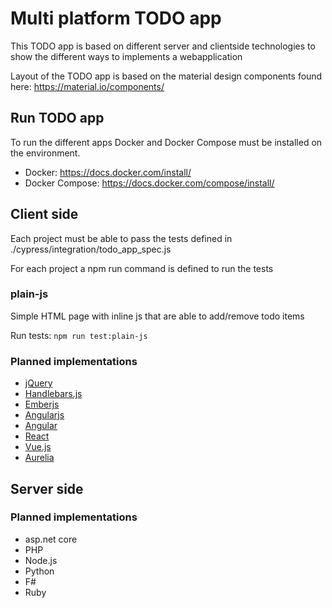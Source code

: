 # Multi platform TODO app
This TODO app is based on different server and clientside technologies to show the different ways to implements a webapplication 

Layout of the TODO app is based on the material design components found here: https://material.io/components/

## Run TODO app
To run the different apps Docker and Docker Compose must be installed on the environment.

* Docker: https://docs.docker.com/install/
* Docker Compose: https://docs.docker.com/compose/install/

## Client side
Each project must be able to pass the tests defined in ./cypress/integration/todo_app_spec.js

For each project a npm run command is defined to run the tests

### plain-js
Simple HTML page with inline js that are able to add/remove todo items

Run tests: `npm run test:plain-js`
### Planned implementations
* [jQuery](https://jquery.com/)
* [Handlebars.js](http://handlebarsjs.com/)
* [Emberjs](https://emberjs.com/)
* [Angularjs](https://angularjs.org/)
* [Angular](https://angular.io/)
* [React](https://reactjs.org/)
* [Vue.js](https://vuejs.org/)
* [Aurelia](http://aurelia.io/)

## Server side
### Planned implementations
* asp.net core
* PHP
* Node.js
* Python
* F#
* Ruby